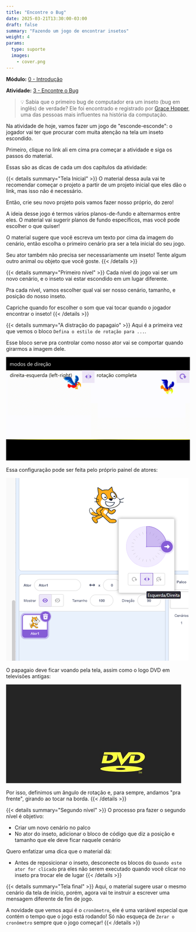 ```yaml
---
title: "Encontre o Bug"
date: 2025-03-21T13:30:00-03:00
draft: false
summary: "Fazendo um jogo de encontrar insetos"
weight: 4
params:
  type: suporte
  images:
    - cover.png
---
```


**Módulo:** [0 - Introdução](https://projects.raspberrypi.org/pt-BR/pathways/scratch-intro)

**Atividade:** [3 - Encontre o Bug](https://projects.raspberrypi.org/pt-BR/projects/find-the-bug)


> 💡 Sabia que o primeiro bug de computador era um inseto (bug em inglês) de verdade?
> Ele foi encontrado e registrado por [Grace Hopper](https://pt.wikipedia.org/wiki/Grace_Hopper), uma das pessoas mais influentes na história da computação.

Na atividade de hoje, vamos fazer um jogo de "esconde-esconde": o jogador vai ter que procurar com muita atenção na tela um inseto escondido.

Primeiro, clique no link ali em cima pra começar a atividade e siga os passos do material.

Essas são as dicas de cada um dos capítulos da atividade:

{{< details summary="Tela Inicial" >}}
O material dessa aula vai te recomendar começar o projeto a partir de um projeto inicial que eles dão o link, mas isso não é necessário.

Então, crie seu novo projeto pois vamos fazer nosso próprio, do zero!

A ideia desse jogo é termos vários planos-de-fundo e alternarmos entre eles. O material vai sugerir planos de fundo específicos, mas você pode escolher o que quiser!

O material sugere que você escreva um texto por cima da imagem do cenário, então escolha o primeiro cenário pra ser a tela inicial do seu jogo.

Seu ator também não precisa ser necessariamente um inseto! Tente algum outro animal ou objeto que você goste.
{{< /details >}}

{{< details summary="Primeiro nível" >}}
Cada nível do jogo vai ser um novo cenário, e o inseto vai estar escondido em um lugar diferente.

Pra cada nível, vamos escolher qual vai ser nosso cenário, tamanho, e posição do nosso inseto.

Capriche quando for escolher o som que vai tocar quando o jogador encontrar o inseto!
{{< /details >}}

{{< details summary="A distração do papagaio" >}}
Aqui é a primeira vez que vemos o bloco `Defina o estilo de rotação para ...`.

Esse bloco serve pra controlar como nosso ator vai se comportar quando girarmos a imagem dele.

<img class="border-1" alt="Demonstração da rotação do papagaio com cada estilo de rotação" src="parrot-rotacao.gif"/>


Essa configuração pode ser feita pelo próprio painel de atores:

<img class="border-1" alt="Captura de tela do Scratch evidenciando o controle de direção no painel de atores, do lado direito" src="opcao-de-rotacao.png"/>

O papagaio deve ficar voando pela tela, assim como o logo DVD em televisões antigas:

<img class="border-1" alt="Logo DVD andando na tela da TV, batendo nas paredes" src="bounce.gif"/>

Por isso, definimos um ângulo de rotação e, para sempre, andamos "pra frente", girando ao tocar na borda.
{{< /details >}}

{{< details summary="Segundo nível" >}}
O processo pra fazer o segundo nível é objetivo:

- Criar um novo cenário no palco
- No ator do inseto, adicionar o bloco de código que diz a posição e tamanho que ele deve ficar naquele cenário

Quero enfatizar uma dica que o material dá:

- Antes de reposicionar o inseto, desconecte os blocos do `Quando este ator for clicado` pra eles não serem executado quando você clicar no inseto pra trocar ele de lugar
{{< /details >}}

{{< details summary="Tela final" >}}
Aqui, o material sugere usar o mesmo cenário da tela de início, porém, agora vai te instruir a escrever uma mensagem diferente de fim de jogo.

A novidade que vemos aqui é o `cronômetro`, ele é uma variável especial que contém o tempo que o jogo está rodando! Só não esqueça de `Zerar o cronômetro` sempre que o jogo começar!
{{< /details >}}
